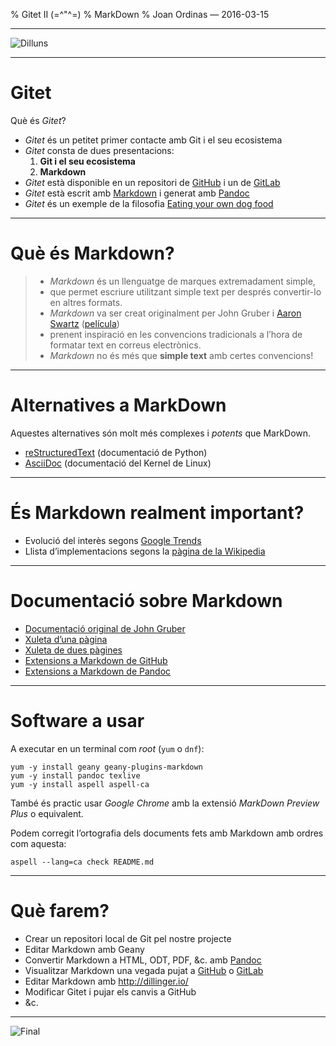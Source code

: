 % Gitet II (=\^"\^=)
% MarkDown
% Joan Ordinas &mdash; 2016-03-15

------------------------------------------------------------------------

![Dilluns](monday.jpg)

------------------------------------------------------------------------

# Gitet

Què és _Gitet_?

- _Gitet_ és un petitet primer contacte amb Git i el seu ecosistema
- _Gitet_ consta de dues presentacions:
    1. **Git i el seu ecosistema**
    2. **Markdown**
- _Gitet_ està disponible en un repositori de [GitHub](https://github.com/fadado/gitet) i un de [GitLab](https://gitlab.com/jordinas/gitet/)
- _Gitet_ està escrit amb [Markdown](http://daringfireball.net/projects/markdown/) i generat amb [Pandoc](http://pandoc.org/)
- _Gitet_ és un exemple de la filosofia [Eating your own dog food](https://en.wikipedia.org/wiki/Eating_your_own_dog_food)

------------------------------------------------------------------------

# Què és Markdown?

>- _Markdown_ és un llenguatge de marques extremadament simple,
>- que permet escriure utilitzant simple text per després convertir-lo en altres formats.
>- _Markdown_  va ser creat originalment per John Gruber i [Aaron Swartz](https://en.wikipedia.org/wiki/Aaron_Swartz) ([película](http://www.mejorenvo.com/descargar-The-Internets-Own-Boy-The-Story-of-Aaron-Swartz-pelicula-12448.html))
>- prenent inspiració en les convencions tradicionals a l&rsquo;hora de formatar text en correus electrònics.
>- _Markdown_ no és més que **simple text** amb certes convencions!

------------------------------------------------------------------------

# Alternatives a MarkDown

Aquestes alternatives són molt més complexes i _potents_ que MarkDown.

- [reStructuredText](http://docutils.sourceforge.net/docs/user/rst/quickref.html) (documentació de Python)
- [AsciiDoc](view-source:http://www.methods.co.nz/asciidoc/article.txt) (documentació del Kernel de Linux)

------------------------------------------------------------------------

# És Markdown realment important?

- Evolució del interès segons [Google Trends](https://www.google.com/trends/explore#q=markdown)
- Llista d&rsquo;implementacions segons la [pàgina de la Wikipedia](https://en.wikipedia.org/wiki/Markdown)

------------------------------------------------------------------------

# Documentació sobre Markdown

- [Documentació original de John Gruber](http://daringfireball.net/projects/markdown/)
- [Xuleta d&rsquo;una pàgina](http://packetlife.net/media/library/16/Markdown.pdf)
- [Xuleta de dues pàgines](http://stationinthemetro.com/wp-content/uploads/2013/04/Markdown_Cheat_Sheet_v1-1.pdf)
- [Extensions a Markdown de GitHub](https://help.github.com/categories/writing-on-github/)
- [Extensions a Markdown de Pandoc](http://pandoc.org/README.html#pandocs-markdown)

------------------------------------------------------------------------

# Software a usar

A executar en un terminal com _root_ (`yum` o `dnf`):

    yum -y install geany geany-plugins-markdown
    yum -y install pandoc texlive
    yum -y install aspell aspell-ca

També és practic usar _Google Chrome_ amb la extensió _MarkDown Preview Plus_ o equivalent.

Podem corregit l&rsquo;ortografia dels documents fets amb Markdown amb ordres com aquesta:

    aspell --lang=ca check README.md

------------------------------------------------------------------------

# Què farem?

- Crear un repositori local de Git pel nostre projecte
- Editar Markdown amb Geany
- Convertir Markdown a HTML, ODT, PDF, &c. amb [Pandoc](http://pandoc.org/demos.html)
- Visualitzar Markdown una vegada pujat a [GitHub](https://github.com/) o [GitLab](https://gitlab.com/)
- Editar Markdown amb <http://dillinger.io/>
- Modificar Gitet i pujar els canvis a GitHub
- &c.

------------------------------------------------------------------------

![Final](end.jpg)

<!--
vim:syntax=markdown:et:ts=4:sw=4:ai
-->
